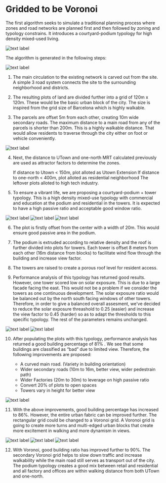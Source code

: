 
# Gridded to be Voronoi

The first algorithm seeks to simulate a traditional planning process where zones and road networks are planned first and then followed by zoning and typology constrains. It introduces a courtyard-podium typology for high density mixed-used living. 

![text label](./imgs/r1.jpg)


The algorithm is generated in the following steps:

![text label](./imgs/a1.png)

1.	The main circulation to the existing network is carved out from the site. A simple 3 road system connects the site to the surrounding neighborhood and districts.

2.	The resulting plots of land are divided further into a grid of 120m x 120m. These would be the basic urban block of the city. The size is inspired from the grid size of Barcelona which is highly walkable. 

3.	The parcels are offset 5m from each other, creating 10m wide secondary roads. The maximum distance to a main road from any of the parcels is shorter than 200m. This is a highly walkable distance. That would allow residents to traverse through the city either on foot or vehicle conveniently.

![text label](./imgs/a2.png)

4.	Next, the distance to UTown and one-north MRT calculated previously are used as attractor factors to determine the zones.

       If distance to Utown < 150m, plot alloted as Utown Extension
       If distance to one-north < 400m, plot alloted as residential neighborhood
       The leftover plots alloted to high tech industry.


5.  To ensure a vibrant life, we are proposing a courtyard-podium + tower typology. This is a high density mixed-use typology with commercial and education at the podium and residential in the towers. It is expected to have a high passive ratio and acceptable good window ratio.

![text label](./imgs/a3.png)
![text label](./imgs/a4.png)
![text label](./imgs/a5.png)

6.	The plot is firstly offset from the center with a width of 20m. This would ensure good passive area in the podium.

7.	The podium is extruded according to relative density and the roof is further divided into plots for towers. Each tower is offset 8 meters from each other (16m distance from blocks) to facilitate wind flow through the building and increase view factor.

8.	The towers are raised to create a porous roof level for resident access.

9.	Performance analysis of this typology has returned good results. However, one tower scored low on solar exposure. This is due to a large facade facing the east. This would not be a problem if we consider the towers as one continuous development. The solar exposure ratio would be balanced out by the north south facing windows of other towers. Therefore,  in order to give a balanced overall assesment, we've decided to reduce the solar exposure threashold to 0.25 (easier) and increase the view factor to 0.45 (harder) so as to adapt the thresholds to this specific typology. The rest of the parameters remains unchanged.

![text label](./imgs/a7.png)
![text label](./imgs/a6.png)

10. After populating the plots with this typology, performance analysis has returned a good building percentage of 81% . We see that some buildings are classified as “bad” due to limited view. Therefore, the following improvements are proposed:

       *   A curved main road. (Variety in building orientation)
       *   Wider secondary roads (10m to 16m, better view, wider pedestrain path)
       *   Wider Factories (20m to 30m) to leverage on high passive ratio
       *   Convert 20% of plots to open spaces
       *   Towers vary in height for better view 

![text label](./imgs/a8.png)

11. With the above improvements, good building percentage has increased to 86%. However, the entire urban fabric can be improved further. The rectangular grid could be changed to a Voronoi grid. A Voronoi grid is going to create more turns and multi-edged urban blocks that create more excitement in walking and more dynamism in views.


![text label](./imgs/a9.png)
![text label](./imgs/a10.png)
![text label](./imgs/a11.png)

12. With Voronoi, good building ratio has improved further to 90%. The secondary Voronoi grid helps to slow down traffic and increase walkability while the main road still serves as transport out of the city. The podium typology creates a good mix between retail and residential and all factory and offices are within walking distance from both UTown and one-north.
